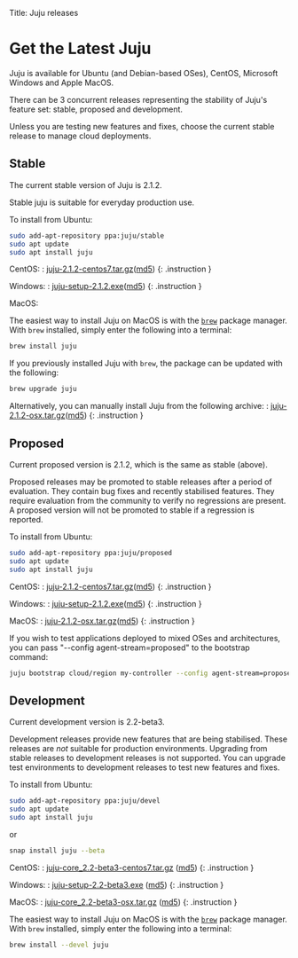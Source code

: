 Title: Juju releases


# Get the Latest Juju

Juju is available for Ubuntu (and Debian-based OSes), CentOS, Microsoft Windows
and Apple MacOS. 

There can be 3 concurrent releases representing the stability of Juju's feature
set: stable, proposed and development. 

Unless you are testing new features and fixes, choose the current stable
release to manage cloud deployments.


## Stable

The current stable version of Juju is 2.1.2.

Stable juju is suitable for everyday production use.

To install from Ubuntu:
```bash
sudo add-apt-repository ppa:juju/stable
sudo apt update
sudo apt install juju
```
CentOS:
: [juju-2.1.2-centos7.tar.gz](https://launchpad.net/juju/2.1/2.1.2/+download/juju-2.1.2-centos7.tar.gz)([md5](https://launchpad.net/juju/2.1/2.1.2/+download/juju-2.1.2-centos7.tar.gz/+md5))
{: .instruction }

Windows:
: [juju-setup-2.1.2.exe](https://launchpad.net/juju/2.1/2.1.2/+download/juju-setup-2.1.2.exe)([md5](https://launchpad.net/juju/2.1/2.1.2/+download/juju-setup-2.1.2.exe/+md5))
{: .instruction }

MacOS:

The easiest way to install Juju on MacOS is with the [`brew`][brew] package
manager. With `brew` installed, simply enter the following into a terminal:

```bash
brew install juju
```
If you previously installed Juju with `brew`, the package can be updated with
the following:

```bash
brew upgrade juju
```

Alternatively, you can manually install Juju from the following archive:
: [juju-2.1.2-osx.tar.gz](https://launchpad.net/juju/2.1/2.1.2/+download/juju-2.1.2-osx.tar.gz)([md5](https://launchpad.net/juju/2.1/2.1.2/+download/juju-2.1.2-osx.tar.gz/+md5))
{: .instruction }

## Proposed

Current proposed version is 2.1.2, which is the same as stable (above).

Proposed releases may be promoted to stable releases after a period of
evaluation. They contain bug fixes and recently stabilised features. They
require evaluation from the community to verify no regressions are present. A
proposed version will not be promoted to stable if a regression is reported.

To install from Ubuntu:

```bash
sudo add-apt-repository ppa:juju/proposed
sudo apt update
sudo apt install juju
```

CentOS:
: [juju-2.1.2-centos7.tar.gz](https://launchpad.net/juju/2.1/2.1.2/+download/juju-2.1.2-centos7.tar.gz)([md5](https://launchpad.net/juju/2.1/2.1.2/+download/juju-2.1.2-centos7.tar.gz/+md5))
{: .instruction }

Windows:
: [juju-setup-2.1.2.exe](https://launchpad.net/juju/2.1/2.1.2/+download/juju-setup-2.1.2.exe)([md5](https://launchpad.net/juju/2.1/2.1.2/+download/juju-setup-2.1.2.exe/+md5))
{: .instruction }

MacOS:
: [juju-2.1.2-osx.tar.gz](https://launchpad.net/juju/2.1/2.1.2/+download/juju-2.1.2-osx.tar.gz)([md5](https://launchpad.net/juju/2.1/2.1.2/+download/juju-2.1.2-osx.tar.gz/+md5))
{: .instruction }

If you wish to test applications deployed to mixed OSes and architectures, you
can pass "--config agent-stream=proposed" to the bootstrap command:

```bash
juju bootstrap cloud/region my-controller --config agent-stream=proposed
```

## Development

Current development version is 2.2-beta3.

Development releases provide new features that are being stabilised.
These releases are *not* suitable for production environments. Upgrading
from stable releases to development releases is not supported. You can
upgrade test environments to development releases to test new features
and fixes.

To install from Ubuntu:

```bash
sudo add-apt-repository ppa:juju/devel
sudo apt update
sudo apt install juju
```
or

```bash
snap install juju --beta
```

CentOS:
: [juju-core_2.2-beta3-centos7.tar.gz](https://launchpad.net/juju/2.2/2.2-beta3/+download/juju-2.2-beta3-centos7.tar.gz) ([md5](https://launchpad.net/juju/2.2/2.2-beta3/+download/juju-2.2-beta3-centos7.tar.gz/+md5))
{: .instruction }

Windows:
: [juju-setup-2.2-beta3.exe](https://launchpad.net/juju/2.2/2.2-beta3/+download/juju-setup-2.2-beta3.exe) ([md5](https://launchpad.net/juju/2.2/2.2-beta3/+download/juju-setup-2.2-beta3.exe/+md5))
{: .instruction }

MacOS:
: [juju-core_2.2-beta3-osx.tar.gz](https://launchpad.net/juju/2.2/2.2-beta3/+download/juju-2.2-beta3-osx.tar.gz) ([md5](https://launchpad.net/juju/2.2/2.2-beta3/+download/juju-2.2-beta3-osx.tar.gz/+md5))
{: .instruction }

[brew]: http://brew.sh/
The easiest way to install Juju on MacOS is with the [`brew`][brew] package
manager. With `brew` installed, simply enter the following into a terminal:

```bash
brew install --devel juju
```
